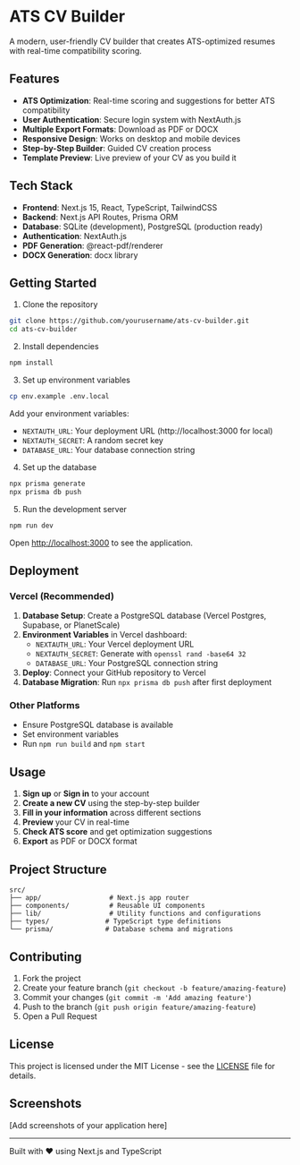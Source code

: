 # ATS CV Builder

A modern, user-friendly CV builder that creates ATS-optimized resumes with real-time compatibility scoring.

## Features

- **ATS Optimization**: Real-time scoring and suggestions for better ATS compatibility
- **User Authentication**: Secure login system with NextAuth.js
- **Multiple Export Formats**: Download as PDF or DOCX
- **Responsive Design**: Works on desktop and mobile devices
- **Step-by-Step Builder**: Guided CV creation process
- **Template Preview**: Live preview of your CV as you build it

## Tech Stack

- **Frontend**: Next.js 15, React, TypeScript, TailwindCSS
- **Backend**: Next.js API Routes, Prisma ORM
- **Database**: SQLite (development), PostgreSQL (production ready)
- **Authentication**: NextAuth.js
- **PDF Generation**: @react-pdf/renderer
- **DOCX Generation**: docx library

## Getting Started

1. Clone the repository
```bash
git clone https://github.com/yourusername/ats-cv-builder.git
cd ats-cv-builder
```

2. Install dependencies
```bash
npm install
```

3. Set up environment variables
```bash
cp env.example .env.local
```
Add your environment variables:
- `NEXTAUTH_URL`: Your deployment URL (http://localhost:3000 for local)
- `NEXTAUTH_SECRET`: A random secret key
- `DATABASE_URL`: Your database connection string

4. Set up the database
```bash
npx prisma generate
npx prisma db push
```

5. Run the development server
```bash
npm run dev
```

Open [http://localhost:3000](http://localhost:3000) to see the application.

## Deployment

### Vercel (Recommended)

1. **Database Setup**: Create a PostgreSQL database (Vercel Postgres, Supabase, or PlanetScale)
2. **Environment Variables** in Vercel dashboard:
   - `NEXTAUTH_URL`: Your Vercel deployment URL
   - `NEXTAUTH_SECRET`: Generate with `openssl rand -base64 32`
   - `DATABASE_URL`: Your PostgreSQL connection string
3. **Deploy**: Connect your GitHub repository to Vercel
4. **Database Migration**: Run `npx prisma db push` after first deployment

### Other Platforms
- Ensure PostgreSQL database is available
- Set environment variables
- Run `npm run build` and `npm start`

## Usage

1. **Sign up** or **Sign in** to your account
2. **Create a new CV** using the step-by-step builder
3. **Fill in your information** across different sections
4. **Preview** your CV in real-time
5. **Check ATS score** and get optimization suggestions
6. **Export** as PDF or DOCX format

## Project Structure

```
src/
├── app/                 # Next.js app router
├── components/          # Reusable UI components
├── lib/                 # Utility functions and configurations
├── types/              # TypeScript type definitions
└── prisma/             # Database schema and migrations
```

## Contributing

1. Fork the project
2. Create your feature branch (`git checkout -b feature/amazing-feature`)
3. Commit your changes (`git commit -m 'Add amazing feature'`)
4. Push to the branch (`git push origin feature/amazing-feature`)
5. Open a Pull Request

## License

This project is licensed under the MIT License - see the [LICENSE](LICENSE) file for details.

## Screenshots

[Add screenshots of your application here]

---

Built with ❤️ using Next.js and TypeScript